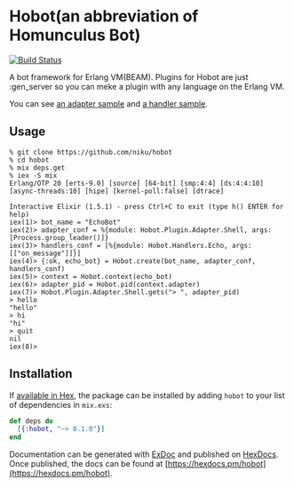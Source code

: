 # Hobot(an abbreviation of Homunculus Bot)

[![Build Status](https://travis-ci.org/niku/hobot.svg?branch=master)](https://travis-ci.org/niku/hobot)

A bot framework for Erlang VM(BEAM). Plugins for Hobot are just :gen_server so you can meke a plugin with any language on the Erlang VM.

You can see [an adapter sample](https://github.com/niku/hobot/tree/v0.2.0/lib/hobot/adapters/shell.ex) and [a handler sample](https://github.com/niku/hobot/tree/v0.2.0/lib/hobot/handlers/echo.ex).

## Usage

```console
% git clone https://github.com/niku/hobot
% cd hobot
% mix deps.get
% iex -S mix
Erlang/OTP 20 [erts-9.0] [source] [64-bit] [smp:4:4] [ds:4:4:10] [async-threads:10] [hipe] [kernel-poll:false] [dtrace]

Interactive Elixir (1.5.1) - press Ctrl+C to exit (type h() ENTER for help)
iex(1)> bot_name = "EchoBot"
iex(2)> adapter_conf = %{module: Hobot.Plugin.Adapter.Shell, args: [Process.group_leader()]}
iex(3)> handlers_conf = [%{module: Hobot.Handlers.Echo, args: [["on_message"]]}]
iex(4)> {:ok, echo_bot} = Hobot.create(bot_name, adapter_conf, handlers_conf)
iex(5)> context = Hobot.context(echo_bot)
iex(6)> adapter_pid = Hobot.pid(context.adapter)
iex(7)> Hobot.Plugin.Adapter.Shell.gets("> ", adapter_pid)
> hello
"hello"
> hi
"hi"
> quit
nil
iex(8)>
```

## Installation

If [available in Hex](https://hex.pm/docs/publish), the package can be installed
by adding `hobot` to your list of dependencies in `mix.exs`:

```elixir
def deps do
  [{:hobot, "~> 0.1.0"}]
end
```

Documentation can be generated with [ExDoc](https://github.com/elixir-lang/ex_doc)
and published on [HexDocs](https://hexdocs.pm). Once published, the docs can
be found at [https://hexdocs.pm/hobot](https://hexdocs.pm/hobot).
